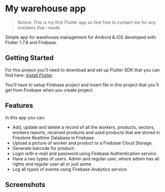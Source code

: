 # My warehouse app
> Notice: This is my first Flutter app so feel free to contact me for any mistakes that i made.

Simple app for warehouse management for Android & iOS developed with Flutter 1.7.8 and Firebase.

## Getting Started

For this project you'll need to download and set up Flutter SDK that you can find here: [Install Flutter](https://flutter.dev/docs/get-started/install).

You'll have to setup Firebase project and insert file in this project that you'll get from Firebase when you create project. 

## Features

In this app you can: 

- Add, update and delete a record of all the workers, products, sectors, workers reports, received products and used products that are stored in Firestore Realtime Database in Firebase.
- Upload a picture of worker and product to a Firebase Cloud Storage.
- Generate barcode for product.
- Login with e-mail and password using Firebase Authentication service.
- Have a two types of users. Admin and regular user, where admin has all rights and regular user all or just some.
- Log all types of events using Firebase Analytics service.

## Screenshots